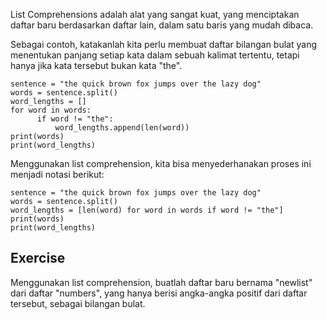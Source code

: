 List Comprehensions adalah alat yang sangat kuat, yang menciptakan daftar baru berdasarkan daftar lain, dalam satu baris yang mudah dibaca.

Sebagai contoh, katakanlah kita perlu membuat daftar bilangan bulat yang menentukan panjang setiap kata dalam sebuah kalimat tertentu, tetapi hanya jika kata tersebut bukan kata "the".

    sentence = "the quick brown fox jumps over the lazy dog"
    words = sentence.split()
    word_lengths = []
    for word in words:
          if word != "the":
              word_lengths.append(len(word))
    print(words)
    print(word_lengths)

Menggunakan list comprehension, kita bisa menyederhanakan proses ini menjadi notasi berikut:

    sentence = "the quick brown fox jumps over the lazy dog"
    words = sentence.split()
    word_lengths = [len(word) for word in words if word != "the"]
    print(words)
    print(word_lengths)

Exercise
--------

Menggunakan list comprehension, buatlah daftar baru bernama "newlist" dari daftar "numbers", yang hanya berisi angka-angka positif dari daftar tersebut, sebagai bilangan bulat.